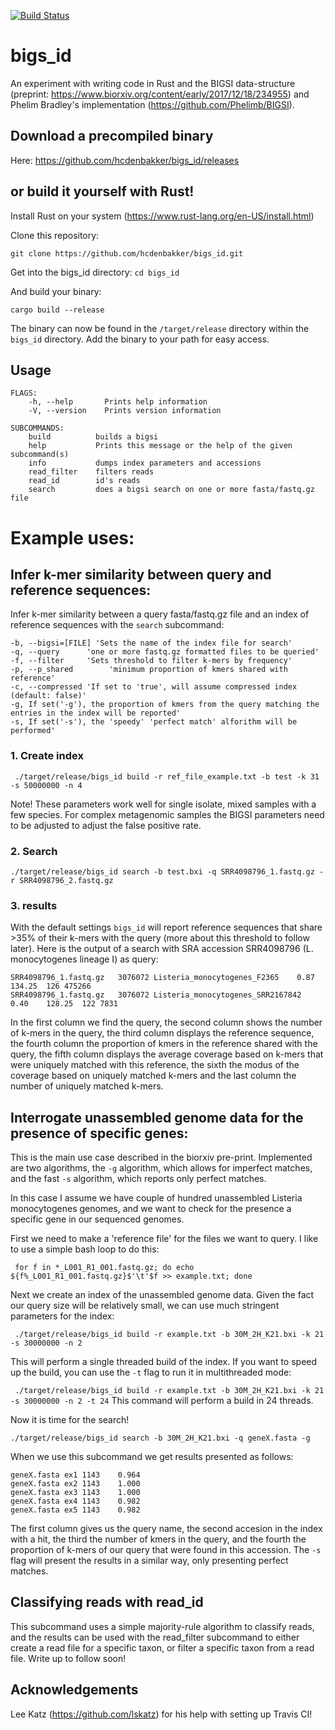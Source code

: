 [![Build Status](https://travis-ci.org/hcdenbakker/bigs_id.svg?branch=master)](https://travis-ci.org/hcdenbakker/bigs_id)

# bigs_id

An experiment with writing code in Rust and the BIGSI data-structure (preprint: https://www.biorxiv.org/content/early/2017/12/18/234955) and Phelim Bradley's implementation (https://github.com/Phelimb/BIGSI).

## Download a precompiled binary
Here: https://github.com/hcdenbakker/bigs_id/releases

## or build it yourself with Rust!

Install Rust on your system (https://www.rust-lang.org/en-US/install.html)

Clone this repository:

```git clone https://github.com/hcdenbakker/bigs_id.git```

Get into the bigs_id directory:
```cd bigs_id```

And build your binary:

```cargo build --release```

The binary can now be found in the `/target/release` directory within the `bigs_id` directory. Add the binary to your path for easy access.

## Usage
```
FLAGS:
    -h, --help       Prints help information
    -V, --version    Prints version information

SUBCOMMANDS:
    build          builds a bigsi
    help           Prints this message or the help of the given subcommand(s)
    info           dumps index parameters and accessions
    read_filter    filters reads
    read_id        id's reads
    search         does a bigsi search on one or more fasta/fastq.gz file
```

# Example uses:

## Infer k-mer similarity between query and reference sequences:

Infer k-mer similarity between a query fasta/fastq.gz file and an index of reference sequences with the `search` subcommand:
```
-b, --bigsi=[FILE] 'Sets the name of the index file for search'
-q, --query      'one or more fastq.gz formatted files to be queried'
-f, --filter     'Sets threshold to filter k-mers by frequency'
-p, --p_shared        'minimum proportion of kmers shared with reference'
-c, --compressed 'If set to 'true', will assume compressed index (default: false)'
-g, If set('-g'), the proportion of kmers from the query matching the entries in the index will be reported'
-s, If set('-s'), the 'speedy' 'perfect match' alforithm will be performed'
```

### 1. Create index

``` ./target/release/bigs_id build -r ref_file_example.txt -b test -k 31 -s 50000000 -n 4```

Note! These parameters work well for single isolate, mixed samples with a few species. For complex metagenomic samples the BIGSI parameters need to be adjusted to adjust the false positive rate.

### 2. Search

``` ./target/release/bigs_id search -b test.bxi -q SRR4098796_1.fastq.gz -r SRR4098796_2.fastq.gz ```

### 3. results
With the default settings `bigs_id` will report reference sequences that share >35% of their k-mers with the query (more about this threshold to follow later). Here is the output of a search with SRA accession SRR4098796 (L. monocytogenes lineage I) as query:
```
SRR4098796_1.fastq.gz	3076072	Listeria_monocytogenes_F2365	0.87	134.25	126	475266
SRR4098796_1.fastq.gz	3076072	Listeria_monocytogenes_SRR2167842	0.40	128.25	122	7831
```
In the first column we find the query, the second column shows the number of k-mers in the query, the third column displays the reference sequence, the fourth column the proportion of kmers in the reference shared with the query, the fifth column displays the average coverage based on k-mers that were uniquely matched with this reference, the sixth the modus of the coverage based on uniquely matched k-mers and the last column the number of uniquely matched k-mers.

## Interrogate unassembled genome data for the presence of specific genes:

This is the main use case described in the biorxiv pre-print. Implemented are two algorithms, the `-g` algorithm, which allows for imperfect matches, and the fast `-s` algorithm, which reports only perfect matches.

In this case I assume we have couple of hundred unassembled Listeria monocytogenes genomes, and we want to check for the presence a specific gene in our sequenced genomes.

First we need to make a 'reference file' for the files we want to query. I like to use a simple bash loop to do this:
```
 for f in *_L001_R1_001.fastq.gz; do echo ${f%_L001_R1_001.fastq.gz}$'\t'$f >> example.txt; done
```

Next we create an index of the unassembled genome data. Given the fact our query size will be relatively small, we can use much stringent parameters for the index:

``` ./target/release/bigs_id build -r example.txt -b 30M_2H_K21.bxi -k 21 -s 30000000 -n 2```

This will perform a single threaded build of the index. If you want to speed up the build, you can use the `-t` flag to run it in multithreaded mode: 

``` ./target/release/bigs_id build -r example.txt -b 30M_2H_K21.bxi -k 21 -s 30000000 -n 2 -t 24```
This command will perform a build in 24 threads.

Now it is time for the search!

``` ./target/release/bigs_id search -b 30M_2H_K21.bxi -q geneX.fasta -g ```

When we use this subcommand we get results presented as follows:
```
geneX.fasta	ex1	1143	0.964
geneX.fasta	ex2	1143	1.000
geneX.fasta	ex3	1143	1.000
geneX.fasta	ex4	1143	0.982
geneX.fasta	ex5	1143	0.982
```

The first column gives us the query name, the second accesion in the index with a hit, the third the number of kmers in the query, and the fourth the proportion of k-mers of our query that were found in this accession. The `-s` flag will present the results in a similar way, only presenting perfect matches.  

## Classifying reads with read_id

This subcommand uses a simple majority-rule algorithm to classify reads, and the results can be used with the read_filter subcommand to either create a read file for a specific taxon, or filter a specific taxon from a read file. Write up to follow soon! 

## Acknowledgements
Lee Katz (https://github.com/lskatz) for his help with setting up Travis CI! 
